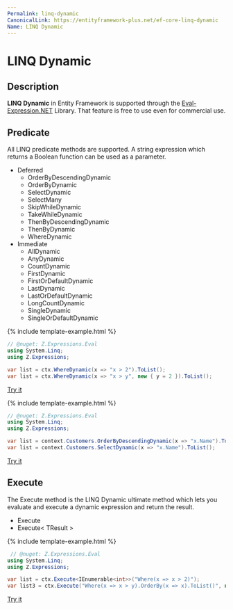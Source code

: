 ```yaml
---
Permalink: linq-dynamic
CanonicalLink: https://entityframework-plus.net/ef-core-linq-dynamic
Name: LINQ Dynamic
---
```


# LINQ Dynamic

## Description

**LINQ Dynamic** in Entity Framework is supported through the [Eval-Expression.NET](https://eval-expression.net/linq-dynamic) Library. That feature is free to use even for commercial use.

## Predicate

All LINQ predicate methods are supported. A string expression which returns a Boolean function can be used as a parameter.

- Deferred
   - OrderByDescendingDynamic
   - OrderByDynamic
   - SelectDynamic
   - SelectMany
   - SkipWhileDynamic
   - TakeWhileDynamic
   - ThenByDescendingDynamic
   - ThenByDynamic
   - WhereDynamic
- Immediate
   - AllDynamic
   - AnyDynamic
   - CountDynamic
   - FirstDynamic
   - FirstOrDefaultDynamic
   - LastDynamic
   - LastOrDefaultDynamic
   - LongCountDynamic
   - SingleDynamic
   - SingleOrDefaultDynamic

{% include template-example.html %} 
```csharp
// @nuget: Z.Expressions.Eval
using System.Linq;
using Z.Expressions;

var list = ctx.WhereDynamic(x => "x > 2").ToList();
var list = ctx.WhereDynamic(x => "x > y", new { y = 2 }).ToList();

```
[Try it](https://dotnetfiddle.net/Otm0Aa)

{% include template-example.html %} 
```csharp
// @nuget: Z.Expressions.Eval
using System.Linq;
using Z.Expressions;

var list = context.Customers.OrderByDescendingDynamic(x => "x.Name").ToList();
var list = context.Customers.SelectDynamic(x => "x.Name").ToList();

```
[Try it](https://dotnetfiddle.net/OJjBgK)

##  Execute

The Execute method is the LINQ Dynamic ultimate method which lets you evaluate and execute a dynamic expression and return the result.

 - Execute
 - Execute< TResult >

{% include template-example.html %} 
```csharp
 // @nuget: Z.Expressions.Eval
using System.Linq;
using Z.Expressions;

var list = ctx.Execute<IEnumerable<int>>("Where(x => x > 2)");
var list3 = ctx.Execute("Where(x => x > y).OrderBy(x => x).ToList()", new { y = 2 });

```
[Try it](https://dotnetfiddle.net/mwTqW7)

